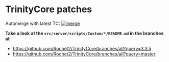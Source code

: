 # TrinityCore patches

Automerge with latest TC: [![merge](https://github.com/Rochet2/TrinityCore/actions/workflows/merge.yml/badge.svg)](https://github.com/Rochet2/TrinityCore/actions/workflows/merge.yml)

**Take a look at the `src/server/scripts/Custom/*/README.md` in the branches at**
- https://github.com/Rochet2/TrinityCore/branches/all?query=3.3.5
- https://github.com/Rochet2/TrinityCore/branches/all?query=master